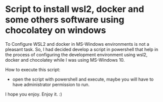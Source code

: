 # Script to install wsl2, docker and some others software using chocolatey on windows
To Configure WSL2 and docker in MS-Windows environments is not a pleasant task. So, I had decided develop a script in powershell that help in the process of configuring the development environment using wsl2, docker and chocolatey while I was using MS-Windows 10.

How to execute this script:
 - open the script with powershell and execute, maybe you will have to have administrator permission to run.
 
I hope you enjoy. Enjoy it. :)
